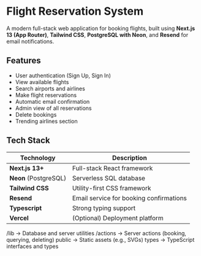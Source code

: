 #  Flight Reservation System

A modern full-stack web application for booking flights, built using **Next.js 13 (App Router)**, **Tailwind CSS**, **PostgreSQL with Neon**, and **Resend** for email notifications.


##  Features

- User authentication (Sign Up, Sign In)
- View available flights
- Search airports and airlines
- Make flight reservations
- Automatic email confirmation
- Admin view of all reservations
- Delete bookings
- Trending airlines section


##  Tech Stack

| Technology | Description |
|-----------|-------------|
| **Next.js 13+** | Full-stack React framework |
| **Neon** (PostgreSQL) | Serverless SQL database |
| **Tailwind CSS** | Utility-first CSS framework |
| **Resend** | Email service for booking confirmations |
| **Typescript** | Strong typing support |
| **Vercel** | (Optional) Deployment platform |


/lib → Database and server utilities
/actions → Server actions (booking, querying, deleting)
public → Static assets (e.g., SVGs)
types → TypeScript interfaces and types


